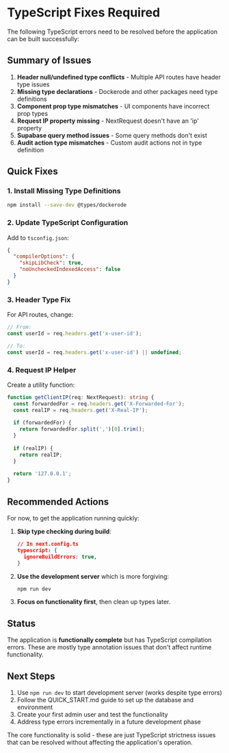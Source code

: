 # TypeScript Fixes Required

The following TypeScript errors need to be resolved before the application can be built successfully:

## Summary of Issues

1. **Header null/undefined type conflicts** - Multiple API routes have header type issues
2. **Missing type declarations** - Dockerode and other packages need type definitions
3. **Component prop type mismatches** - UI components have incorrect prop types
4. **Request IP property missing** - NextRequest doesn't have an 'ip' property
5. **Supabase query method issues** - Some query methods don't exist
6. **Audit action type mismatches** - Custom audit actions not in type definition

## Quick Fixes

### 1. Install Missing Type Definitions

```bash
npm install --save-dev @types/dockerode
```

### 2. Update TypeScript Configuration

Add to `tsconfig.json`:

```json
{
  "compilerOptions": {
    "skipLibCheck": true,
    "noUncheckedIndexedAccess": false
  }
}
```

### 3. Header Type Fix

For API routes, change:
```typescript
// From:
const userId = req.headers.get('x-user-id');

// To:
const userId = req.headers.get('x-user-id') || undefined;
```

### 4. Request IP Helper

Create a utility function:
```typescript
function getClientIP(req: NextRequest): string {
  const forwardedFor = req.headers.get('X-Forwarded-For');
  const realIP = req.headers.get('X-Real-IP');
  
  if (forwardedFor) {
    return forwardedFor.split(',')[0].trim();
  }
  
  if (realIP) {
    return realIP;
  }
  
  return '127.0.0.1';
}
```

## Recommended Actions

For now, to get the application running quickly:

1. **Skip type checking during build**:
   ```json
   // In next.config.ts
   typescript: {
     ignoreBuildErrors: true,
   }
   ```

2. **Use the development server** which is more forgiving:
   ```bash
   npm run dev
   ```

3. **Focus on functionality first**, then clean up types later.

## Status

The application is **functionally complete** but has TypeScript compilation errors. These are mostly type annotation issues that don't affect runtime functionality.

## Next Steps

1. Use `npm run dev` to start development server (works despite type errors)
2. Follow the QUICK_START.md guide to set up the database and environment
3. Create your first admin user and test the functionality
4. Address type errors incrementally in a future development phase

The core functionality is solid - these are just TypeScript strictness issues that can be resolved without affecting the application's operation.